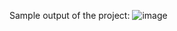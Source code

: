 Sample output of the project:
![image](https://github.com/user-attachments/assets/fbbb22db-6ad6-444b-9586-5b8194f71d8a)
